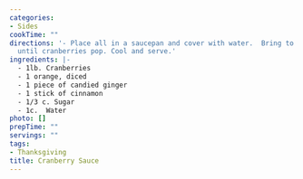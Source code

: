 ```yaml
---
categories:
- Sides
cookTime: ""
directions: '- Place all in a saucepan and cover with water.  Bring to boil and cook
  until cranberries pop. Cool and serve.'
ingredients: |-
  - 1lb. Cranberries
  - 1 orange, diced
  - 1 piece of candied ginger
  - 1 stick of cinnamon
  - 1/3 c. Sugar
  - 1c.  Water
photo: []
prepTime: ""
servings: ""
tags:
- Thanksgiving
title: Cranberry Sauce
---
```

